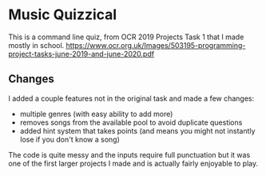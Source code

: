 # Music Quizzical

This is a command line quiz, from OCR 2019 Projects Task 1 that I made mostly in school.
https://www.ocr.org.uk/Images/503195-programming-project-tasks-june-2019-and-june-2020.pdf


## Changes
I added a couple features not in the original task and made a few changes:
- multiple genres (with easy ability to add more)
- removes songs from the available pool to avoid duplicate questions
- added hint system that takes points (and means you might not instantly lose if you don't know a song)

The code is quite messy and the inputs require full punctuation but it was one of the first larger projects I made and is actually fairly enjoyable to play.